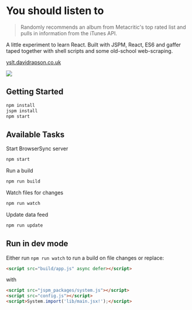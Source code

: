 # You should listen to

> Randomly recommends an album from Metacritic's top rated list and pulls in information from the iTunes API.

A little experiment to learn React. Built with JSPM, React, ES6 and gaffer taped together with shell scripts and some old-school web-scraping.

[yslt.davidrapson.co.uk](http://yslt.davidrapson.co.uk/)

![](https://circleci.com/gh/davidrapson/yslt.svg?circle-token=:cea3749e002a4f777b11dfd2ce03ac2aa55b3ff0)

## Getting Started

``` sh
npm install
jspm install
npm start
```

## Available Tasks

Start BrowserSync server
``` sh
npm start
```

Run a build

``` sh
npm run build
```

Watch files for changes

``` sh
npm run watch
```

Update data feed

``` sh
npm run update
```

## Run in dev mode

Either run `npm run watch` to run a build on file changes or replace:

``` html
<script src="build/app.js" async defer></script>
```

with

``` html
<script src="jspm_packages/system.js"></script>
<script src="config.js"></script>
<script>System.import('lib/main.jsx!');</script>
```
